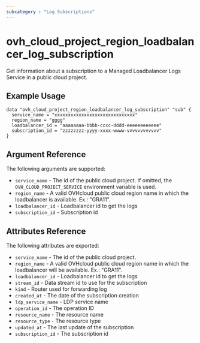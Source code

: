 ```yaml
---
subcategory : "Log Subscriptions"
---
```


# ovh_cloud_project_region_loadbalancer_log_subscription

Get information about a subscription to a Managed Loadbalancer Logs Service in a public cloud project.

## Example Usage


```hcl
data "ovh_cloud_project_region_loadbalancer_log_subscription" "sub" {
  service_name = "xxxxxxxxxxxxxxxxxxxxxxxxxxxxxx"
  region_name = "gggg"
  loadbalancer_id = "aaaaaaaa-bbbb-cccc-dddd-eeeeeeeeeeee"
  subscription_id = "zzzzzzzz-yyyy-xxxx-wwww-vvvvvvvvvvvv"
}
```

## Argument Reference

The following arguments are supported:

* `service_name` - The id of the public cloud project. If omitted, the `OVH_CLOUD_PROJECT_SERVICE` environment variable is used.
* `region_name` - A valid OVHcloud public cloud region name in which the loadbalancer is available. Ex.: "GRA11". 
* `loadbalancer_id` - Loadbalancer id to get the logs
* `subscription_id` - Subscription id

## Attributes Reference

The following attributes are exported:

* `service_name` - The id of the public cloud project.
* `region_name` - A valid OVHcloud public cloud region name in which the loadbalancer will be available. Ex.: "GRA11". 
* `loadbalancer_id` - Loadbalancer id to get the logs
* `stream_id` - Data stream id to use for the subscription
* `kind` - Router used for forwarding log 
* `created_at` - The date of the subscription creation
* `ldp_service_name` - LDP service name
* `operation_id` - The operation ID
* `resource_name` - The resource name
* `resource_type` - The resource type
* `updated_at` - The last update of the subscription
* `subscription_id` - The subscription id